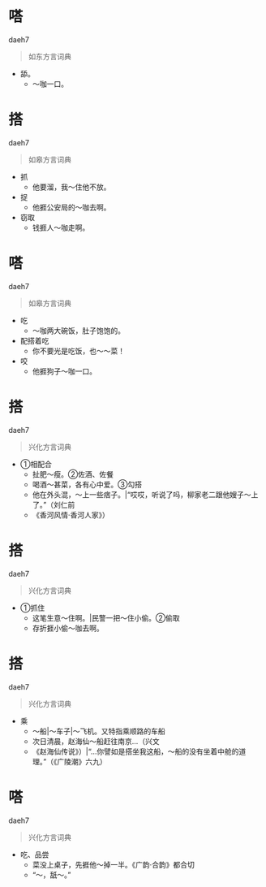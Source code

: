 # 嗒
daeh7
> 如东方言词典
- 舔。
  - ～咖一口。

# 搭
daeh7
> 如皋方言词典
- 抓
  - 他要溜，我～住他不放。
- 捉
  - 他捱公安局的～咖去啊。
- 窃取
  - 钱捱人～咖走啊。

# 嗒
daeh7
> 如皋方言词典
- 吃
  - ～咖两大碗饭，肚子饱饱的。
- 配搭着吃
  - 你不要光是吃饭，也～～菜！
- 咬
  - 他捱狗子～咖一口。

# 搭
daeh7
> 兴化方言词典
- ①相配合
  - 扯肥～瘦。②佐酒、佐餐
  - 喝酒～甚菜，各有心中爱。③勾搭
  - 他在外头混，～上一些痞子。|“哎哎，听说了吗，柳家老二跟他嫂子～上了。”（刘仁前
  - 《香河风情·香河人家》）

# 搭
daeh7
> 兴化方言词典
- ①抓住
  - 这笔生意～住啊。|民警一把～住小偷。②偷取
  - 存折捱小偷～咖去啊。

# 搭
daeh7
> 兴化方言词典
- 乘
  - ～船|～车子|～飞机。又特指乘顺路的车船
  - 次日清晨，赵海仙～船赶往南京…（兴文
  - 《赵海仙传说》）|“…你譬如是搭坐我这船，～船的没有坐着中舱的道理。”（《广陵潮》六九）

# 嗒
daeh7
> 兴化方言词典
- 吃、品尝
  - 菜没上桌子，先捱他～掉一半。《广韵·合韵》都合切
  - “～，舐～。”
